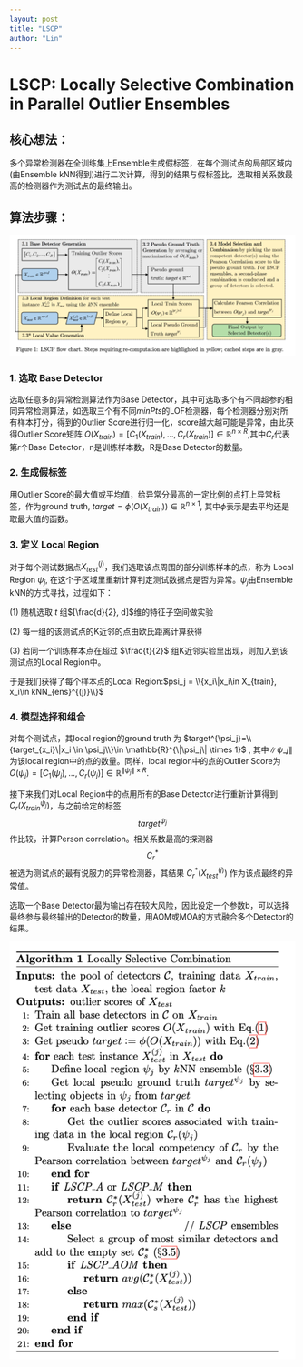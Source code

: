 ```yaml
---
layout: post
title: "LSCP"
author: "Lin"
---
```


# LSCP: Locally Selective Combination in Parallel Outlier Ensembles

## 核心想法：

多个异常检测器在全训练集上Ensemble生成假标签，在每个测试点的局部区域内(由Ensemble kNN得到)进行二次计算，得到的结果与假标签比，选取相关系数最高的检测器作为测试点的最终输出。

## 算法步骤：

![flowchart](/assets/imgs/flowchart.png)

### 1. 选取 Base Detector

选取任意多的异常检测算法作为Base Detector，其中可选取多个有不同超参的相同异常检测算法，如选取三个有不同$minPts$的LOF检测器，每个检测器分别对所有样本打分，得到的Outlier Score进行归一化，score越大越可能是异常，由此获得Outlier Score矩阵  $O(X_{train})=[C_1(X_{train}),...,C_r(X_{train})]\in \mathbb{R}^{n\times R}$,其中$C_r$代表第$r$个Base Detector，n是训练样本数，R是Base Detector的数量。

### 2. 生成假标签

用Outlier Score的最大值或平均值，给异常分最高的一定比例的点打上异常标签，作为ground truth, $target = \phi (O(X_{train}))\in \mathbb{R} ^{n\times 1}$, 其中$\phi$表示是去平均还是取最大值的函数。 

### 3. 定义 Local Region

对于每个测试数据点$X_{test}^{(j)}$，我们选取该点周围的部分训练样本的点，称为 Local Region $\psi _j$, 在这个子区域里重新计算判定测试数据点是否为异常。$\psi _j$由Ensemble kNN的方式寻找，过程如下：

(1) 随机选取 $t$ 组$[\frac{d}{2}, d]$维的特征子空间做实验

(2) 每一组的该测试点的K近邻的点由欧氏距离计算获得

(3) 若同一个训练样本点在超过 $\frac{t}{2}$ 组K近邻实验里出现，则加入到该测试点的Local Region中。

于是我们获得了每个样本点的Local Region:$psi_j = \\{x_i\|x_i\in X_{train}, x_i\in kNN_{ens}^{(j)}\\}$

### 4. 模型选择和组合

对每个测试点，其local region的ground truth 为 $target^{\psi_j}=\\{target_{x_i}\|x_i \in \psi_j\\}\in \mathbb{R}^{\|\psi_j\| \times 1}$ , 其中$\|\psi \_j\|$ 为该local region中的点的数量。同样，local region中的点的Outlier Score为$O(\psi_j)=[C_1(\psi_j),...,C_r(\psi_j)]\in \mathbb{R}^{\|\psi_j\| \times R}$. 

接下来我们对Local Region中的点用所有的Base Detector进行重新计算得到$C_r(X_{train}^{\psi_j})$，与之前给定的标签 $$target^{\psi_j}$$作比较，计算Person correlation。相关系数最高的探测器 $$C_r^*$$ 被选为测试点的最有说服力的异常检测器，其结果 $C_r^*(X_{test}^{(j)})$ 作为该点最终的异常值。

选取一个Base Detector最为输出存在较大风险，因此设定一个参数b，可以选择最终参与最终输出的Detector的数量，用AOM或MOA的方式融合多个Detector的结果。

![algorithm](/assets/imgs/algorithm.png)

